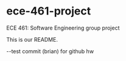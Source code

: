 # ece-461-project
ECE 461: Software Engineering group project

This is our README.

--test commit (brian) for github hw
